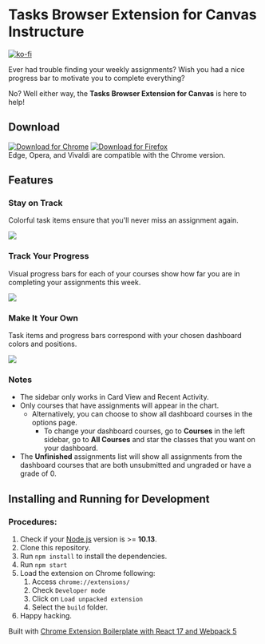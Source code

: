 # Tasks Browser Extension for Canvas Instructure
[![ko-fi](https://ko-fi.com/img/githubbutton_sm.svg)](https://ko-fi.com/R6R8FV70G)

Ever had trouble finding your weekly assignments? Wish you had a nice progress bar to motivate you to complete everything?

No? Well either way, the **Tasks Browser Extension for Canvas** is here to help!

## Download
[![Download for Chrome](https://img.shields.io/badge/Download_for-Chrome-4c8bf5?style=for-the-badge&logo=Googlechrome)](https://chrome.google.com/webstore/detail/tasks-for-canvas/kabafodfnabokkkddjbnkgbcbmipdlmb)
[![Download for Firefox](https://img.shields.io/badge/Download_for-Firefox-ff9400?style=for-the-badge&logo=Firefoxbrowser&logoColor=White)](https://addons.mozilla.org/en-US/firefox/addon/tasks-for-canvas)<br>
Edge, Opera, and Vivaldi are compatible with the Chrome version.
## Features

### Stay on Track

Colorful task items ensure that you'll never miss an assignment again.

![](screenshots/Screenshot1.png)

### Track Your Progress

Visual progress bars for each of your courses show how far you are in completing your assignments this week.

![](screenshots/Screenshot2.png)

### Make It Your Own

Task items and progress bars correspond with your chosen dashboard colors and positions.

![](screenshots/Screenshot3.png)

### Notes

- The sidebar only works in Card View and Recent Activity.
- Only courses that have assignments will appear in the chart.
  - Alternatively, you can choose to show all dashboard courses in the options page.
    - To change your dashboard courses, go to **Courses** in the left sidebar, go to **All Courses** and star the classes that you want on your dashboard.
- The **Unfinished** assignments list will show all assignments from the dashboard courses that are both unsubmitted and ungraded or have a grade of 0.

## Installing and Running for Development

### Procedures:

1. Check if your [Node.js](https://nodejs.org/) version is >= **10.13**.
2. Clone this repository.
3. Run `npm install` to install the dependencies.
4. Run `npm start`
5. Load the extension on Chrome following:
   1. Access `chrome://extensions/`
   2. Check `Developer mode`
   3. Click on `Load unpacked extension`
   4. Select the `build` folder.
6. Happy hacking.

Built with [Chrome Extension Boilerplate with React 17 and Webpack 5](https://github.com/lxieyang/chrome-extension-boilerplate-react.git)
